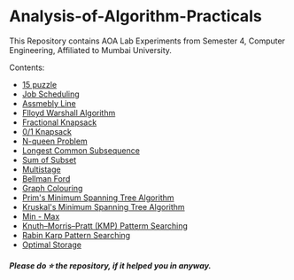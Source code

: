 # Analysis-of-Algorithm-Practicals
This Repository contains AOA Lab Experiments from Semester 4, Computer Engineering, Affiliated to Mumbai University.

Contents: 
* [15 puzzle](https://github.com/pallavivaswani/Analysis-of-Algorithm-Practicals/blob/master/15puzzle.c)
* [Job Scheduling]()
* [Assmebly Line](https://github.com/pallavivaswani/Analysis-of-Algorithm-Practicals/blob/master/assembly_line.c)
* [Flloyd Warshall Algorithm](https://github.com/pallavivaswani/Analysis-of-Algorithm-Practicals/blob/master/floydwarshall.c)
* [Fractional Knapsack](https://github.com/pallavivaswani/Analysis-of-Algorithm-Practicals/blob/master/fractional_knapsack.c)
* [0/1 Knapsack](https://github.com/pallavivaswani/Analysis-of-Algorithm-Practicals/blob/master/knapcak_0_1.c)
* [N-queen Problem](https://github.com/pallavivaswani/Analysis-of-Algorithm-Practicals/blob/master/nqueens.c)
* [Longest Common Subsequence](https://github.com/pallavivaswani/Analysis-of-Algorithm-Practicals/blob/master/lcs.c)
* [Sum of Subset](https://github.com/pallavivaswani/Analysis-of-Algorithm-Practicals/blob/master/sumofsubset.c)
* [Multistage](https://github.com/pallavivaswani/Analysis-of-Algorithm-Practicals/blob/master/multistage.c)
* [Bellman Ford](https://github.com/pallavivaswani/Analysis-of-Algorithm-Practicals/blob/master/bellmanford.c)
* [Graph Colouring](https://github.com/pallavivaswani/Analysis-of-Algorithm-Practicals/blob/master/graphcoloring.c)
* [Prim's Minimum Spanning Tree Algorithm](https://github.com/pallavivaswani/Analysis-of-Algorithm-Practicals/blob/master/primsPQ.c)
* [Kruskal's Minimum Spanning Tree Algorithm](https://github.com/pallavivaswani/Analysis-of-Algorithm-Practicals/blob/master/kruskal.c)
* [Min - Max](https://github.com/pallavivaswani/Analysis-of-Algorithm-Practicals/blob/master/minmax.c)
* [Knuth–Morris–Pratt (KMP) Patterm Searching](https://github.com/pallavivaswani/Analysis-of-Algorithm-Practicals/blob/master/KMP.c)
* [Rabin Karp Pattern Searching](https://github.com/pallavivaswani/Analysis-of-Algorithm-Practicals/blob/master/rabinkarp.c)
* [Optimal Storage](https://github.com/pallavivaswani/Analysis-of-Algorithm-Practicals/blob/master/optimalstorage.c)


##### Please do ⭐ the repository, if it helped you in anyway.
